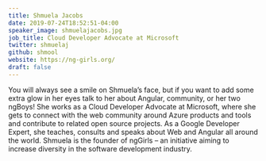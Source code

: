 ```yaml
---
title: Shmuela Jacobs
date: 2019-07-24T18:52:51-04:00
speaker_image: shmuelajacobs.jpg
job_title: Cloud Developer Advocate at Microsoft
twitter: shmuelaj
github: shmool
website: https://ng-girls.org/
draft: false
---
```


You will always see a smile on Shmuela’s face, but if you want to add some extra glow in her eyes talk to her about Angular, community, or her two ngBoys! She works as a Cloud Developer Advocate at Microsoft, where she gets to connect with the web community around Azure products and tools and contribute to related open source projects. As a Google Developer Expert, she teaches, consults and speaks about Web and Angular all around the world. Shmuela is the founder of ngGirls – an initiative aiming to increase diversity in the software development industry.
